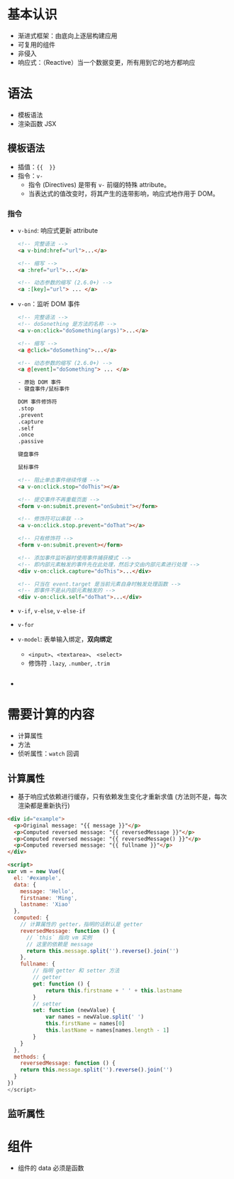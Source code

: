# 基本认识

- 渐进式框架：由底向上逐层构建应用
- 可复用的组件
- 非侵入
- 响应式：（Reactive）当一个数据变更，所有用到它的地方都响应

# 语法

- 模板语法
- 渲染函数 JSX

## 模板语法

- 插值：``{{  }}``
- 指令：``v-``
  - 指令 (Directives) 是带有 `v-` 前缀的特殊 attribute。
  - 当表达式的值改变时，将其产生的连带影响，响应式地作用于 DOM。

### 指令

- ``v-bind``: 响应式更新 attribute

  ```html
  <!-- 完整语法 -->
  <a v-bind:href="url">...</a>
  
  <!-- 缩写 -->
  <a :href="url">...</a>
  
  <!-- 动态参数的缩写 (2.6.0+) -->
  <a :[key]="url"> ... </a>
  ```

  

- ``v-on``：监听 DOM 事件

  ```html
  <!-- 完整语法 -->
  <!-- doSonething 是方法的名称 -->
  <a v-on:click="doSomething(args)">...</a>
  
  <!-- 缩写 -->
  <a @click="doSomething">...</a>
  
  <!-- 动态参数的缩写 (2.6.0+) -->
  <a @[event]="doSomething"> ... </a>
  ```

  ```html
  - 原始 DOM 事件
  - 键盘事件/鼠标事件
  
  DOM 事件修饰符
  .stop
  .prevent
  .capture
  .self
  .once
  .passive
  
  键盘事件
  
  鼠标事件
  
  <!-- 阻止单击事件继续传播 -->
  <a v-on:click.stop="doThis"></a>
  
  <!-- 提交事件不再重载页面 -->
  <form v-on:submit.prevent="onSubmit"></form>
  
  <!-- 修饰符可以串联 -->
  <a v-on:click.stop.prevent="doThat"></a>
  
  <!-- 只有修饰符 -->
  <form v-on:submit.prevent></form>
  
  <!-- 添加事件监听器时使用事件捕获模式 -->
  <!-- 即内部元素触发的事件先在此处理，然后才交由内部元素进行处理 -->
  <div v-on:click.capture="doThis">...</div>
  
  <!-- 只当在 event.target 是当前元素自身时触发处理函数 -->
  <!-- 即事件不是从内部元素触发的 -->
  <div v-on:click.self="doThat">...</div>
  
  ```

- ``v-if``, ``v-else``, ``v-else-if``

- ``v-for``

- ``v-model``: 表单输入绑定，**双向绑定**

  - ``<input>``、``<textarea>``、 ``<select>``
  - 修饰符 ``.lazy``, ``.number``, ``.trim``
  
  ```html
  
  ```
  
- 



# 需要计算的内容

- 计算属性
- 方法
- 侦听属性：``watch`` 回调

## 计算属性

- 基于响应式依赖进行缓存，只有依赖发生变化才重新求值 (方法则不是，每次渲染都是重新执行)

```html
<div id="example">
  <p>Original message: "{{ message }}"</p>
  <p>Computed reversed message: "{{ reversedMessage }}"</p>
  <p>Computed reversed message: "{{ reversedMessage() }}"</p>
  <p>Computed reversed message: "{{ fullname }}"</p>
</div>

<script>
var vm = new Vue({
  el: '#example',
  data: {
    message: 'Hello',
    firstname: 'Ming',
    lastname: 'Xiao'
  },
  computed: {
    // 计算属性的 getter，指明的话默认是 getter
    reversedMessage: function () {
      // `this` 指向 vm 实例
      // 这里的依赖是 message
      return this.message.split('').reverse().join('')
    },
    fullname: {
        // 指明 getter 和 setter 方法
        // getter
        get: function () {
            return this.firstname + ' ' + this.lastname
        }
        // setter
        set: function (newValue) {
      		var names = newValue.split(' ')
      		this.firstName = names[0]
      		this.lastName = names[names.length - 1]
  		}
    }
  },
  methods: {
    reversedMessage: function () {
    return this.message.split('').reverse().join('')
  }
})
</script>
```



## 监听属性



# 组件

- 组件的 data 必须是函数
